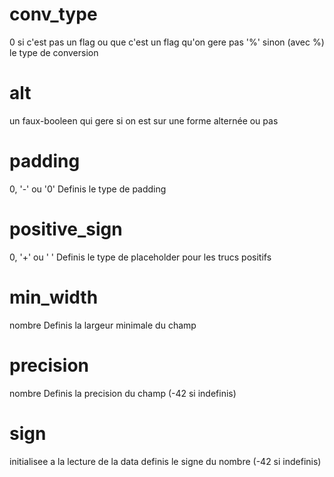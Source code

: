# conv_type
0 si c'est pas un flag ou que c'est un flag qu'on gere pas
'%' sinon (avec %) le type de conversion
# alt
un faux-booleen qui gere si on est sur une forme alternée ou pas
# padding
0, '-' ou '0'
Definis le type de padding
# positive_sign
0, '+' ou ' '
Definis le type de placeholder pour les trucs positifs
# min_width
nombre
Definis la largeur minimale du champ
# precision
nombre
Definis la precision du champ (-42 si indefinis)
# sign 
initialisee a la lecture de la data
definis le signe du nombre (-42 si indefinis)